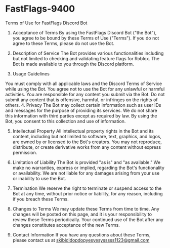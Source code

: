 # FastFlags-9400
Terms of Use for FastFlags Discord Bot

1. Acceptance of Terms
By using the FastFlags Discord Bot ("the Bot"), you agree to be bound by these Terms of Use ("Terms"). If you do not agree to these Terms, please do not use the Bot.

2. Description of Service
The Bot provides various functionalities including but not limited to checking and validating feature flags for Roblox. The Bot is made available to you through the Discord platform.

3. Usage Guidelines

You must comply with all applicable laws and the Discord Terms of Service while using the Bot.
You agree not to use the Bot for any unlawful or harmful activities.
You are responsible for any content you submit via the Bot. Do not submit any content that is offensive, harmful, or infringes on the rights of others.
4. Privacy
The Bot may collect certain information such as user IDs and messages for the purpose of providing its services. We do not share this information with third parties except as required by law. By using the Bot, you consent to this collection and use of information.

5. Intellectual Property
All intellectual property rights in the Bot and its content, including but not limited to software, text, graphics, and logos, are owned by or licensed to the Bot's creators. You may not reproduce, distribute, or create derivative works from any content without express permission.

6. Limitation of Liability
The Bot is provided "as is" and "as available." We make no warranties, express or implied, regarding the Bot's functionality or availability. We are not liable for any damages arising from your use or inability to use the Bot.

7. Termination
We reserve the right to terminate or suspend access to the Bot at any time, without prior notice or liability, for any reason, including if you breach these Terms.

8. Changes to Terms
We may update these Terms from time to time. Any changes will be posted on this page, and it is your responsibility to review these Terms periodically. Your continued use of the Bot after any changes constitutes acceptance of the new Terms.

9. Contact Information
If you have any questions about these Terms, please contact us at skibididopdopyesyesysssss1123@gmail.com

